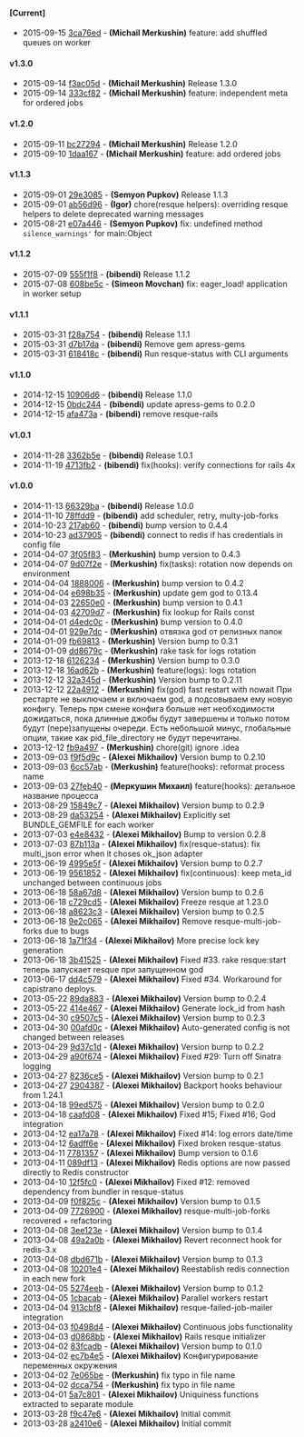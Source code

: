 
#### [Current]
 * 2015-09-15 [3ca76ed](../../commit/3ca76ed) - __(Michail Merkushin)__ feature: add shuffled queues on worker

#### v1.3.0
 * 2015-09-14 [f3ac05d](../../commit/f3ac05d) - __(Michail Merkushin)__ Release 1.3.0
 * 2015-09-14 [333cf82](../../commit/333cf82) - __(Michail Merkushin)__ feature: independent meta for ordered jobs

#### v1.2.0
 * 2015-09-11 [bc27294](../../commit/bc27294) - __(Michail Merkushin)__ Release 1.2.0
 * 2015-09-10 [1daa167](../../commit/1daa167) - __(Michail Merkushin)__ feature: add ordered jobs

#### v1.1.3
 * 2015-09-01 [29e3085](../../commit/29e3085) - __(Semyon Pupkov)__ Release 1.1.3
 * 2015-09-01 [ab56d96](../../commit/ab56d96) - __(Igor)__ chore(resque helpers): overriding resque helpers to delete deprecated warning messages
 * 2015-08-21 [e07a446](../../commit/e07a446) - __(Semyon Pupkov)__ fix: undefined method `silence_warnings'` for main:Object

#### v1.1.2
 * 2015-07-09 [555f1f8](../../commit/555f1f8) - __(bibendi)__ Release 1.1.2
 * 2015-07-08 [608be5c](../../commit/608be5c) - __(Simeon Movchan)__ fix: eager_load! application in worker setup

#### v1.1.1
 * 2015-03-31 [f28a754](../../commit/f28a754) - __(bibendi)__ Release 1.1.1
 * 2015-03-31 [d7b17da](../../commit/d7b17da) - __(bibendi)__ Remove gem apress-gems
 * 2015-03-31 [618418c](../../commit/618418c) - __(bibendi)__ Run resque-status with CLI arguments

#### v1.1.0
 * 2014-12-15 [10906d6](../../commit/10906d6) - __(bibendi)__ Release 1.1.0
 * 2014-12-15 [0bdc244](../../commit/0bdc244) - __(bibendi)__ update apress-gems to 0.2.0
 * 2014-12-15 [afa473a](../../commit/afa473a) - __(bibendi)__ remove resque-rails

#### v1.0.1
 * 2014-11-28 [3362b5e](../../commit/3362b5e) - __(bibendi)__ Release 1.0.1
 * 2014-11-19 [4713fb2](../../commit/4713fb2) - __(bibendi)__ fix(hooks): verify connections for rails 4x

#### v1.0.0
 * 2014-11-13 [66329ba](../../commit/66329ba) - __(bibendi)__ Release 1.0.0
 * 2014-11-10 [78ffdd9](../../commit/78ffdd9) - __(bibendi)__ add scheduler, retry, multy-job-forks
 * 2014-10-23 [217ab60](../../commit/217ab60) - __(bibendi)__ bump version to 0.4.4
 * 2014-10-23 [ad37905](../../commit/ad37905) - __(bibendi)__ connect to redis if has credentials in config file
 * 2014-04-07 [3f05f83](../../commit/3f05f83) - __(Merkushin)__ bump version to 0.4.3
 * 2014-04-07 [9d07f2e](../../commit/9d07f2e) - __(Merkushin)__ fix(tasks): rotation now depends on environment
 * 2014-04-04 [1888006](../../commit/1888006) - __(Merkushin)__ bump version to 0.4.2
 * 2014-04-04 [e698b35](../../commit/e698b35) - __(Merkushin)__ update gem god to 0.13.4
 * 2014-04-03 [22650e0](../../commit/22650e0) - __(Merkushin)__ bump version to 0.4.1
 * 2014-04-03 [42709d7](../../commit/42709d7) - __(Merkushin)__ fix lookup for Rails const
 * 2014-04-01 [d4edc0c](../../commit/d4edc0c) - __(Merkushin)__ bump version to 0.4.0
 * 2014-04-01 [929e7dc](../../commit/929e7dc) - __(Merkushin)__ отвязка god от релизных папок
 * 2014-01-09 [fb69813](../../commit/fb69813) - __(Merkushin)__ Version bump to 0.3.1
 * 2014-01-09 [dd8679c](../../commit/dd8679c) - __(Merkushin)__ rake task for logs rotation
 * 2013-12-18 [6126234](../../commit/6126234) - __(Merkushin)__ Version bump to 0.3.0
 * 2013-12-18 [16ad62b](../../commit/16ad62b) - __(Merkushin)__ feature(logs): logs rotation
 * 2013-12-12 [32a345d](../../commit/32a345d) - __(Merkushin)__ Version bump to 0.2.11
 * 2013-12-12 [22a4912](../../commit/22a4912) - __(Merkushin)__ fix(god) fast restart with nowait При рестарте не выключаем и включаем god, а подсовываем ему новую конфигу. Теперь при смене конфига больше нет необходимости дожидаться, пока длинные джобы будут завершены и только потом будут (пере)запущены очереди. Есть небольшой минус, глобальные опции, такие как pid_file_directory не будут перечитаны.
 * 2013-12-12 [fb9a497](../../commit/fb9a497) - __(Merkushin)__ chore(git) ignore .idea
 * 2013-09-03 [f9f5d9c](../../commit/f9f5d9c) - __(Alexei Mikhailov)__ Version bump to 0.2.10
 * 2013-09-03 [6cc57ab](../../commit/6cc57ab) - __(Merkushin)__ feature(hooks): reformat process name
 * 2013-09-03 [27feb40](../../commit/27feb40) - __(Меркушин Михаил)__ feature(hooks): детальное название процесса
 * 2013-08-29 [15849c7](../../commit/15849c7) - __(Alexei Mikhailov)__ Version bump to 0.2.9
 * 2013-08-29 [da53254](../../commit/da53254) - __(Alexei Mikhailov)__ Explicitly set BUNDLE_GEMFILE for each worker
 * 2013-07-03 [e4e8432](../../commit/e4e8432) - __(Alexei Mikhailov)__ Bump to version 0.2.8
 * 2013-07-03 [87b113a](../../commit/87b113a) - __(Alexei Mikhailov)__ fix(resque-status): fix multi_json error when it choses ok_json adapter
 * 2013-06-19 [4995e5f](../../commit/4995e5f) - __(Alexei Mikhailov)__ Version bump to 0.2.7
 * 2013-06-19 [9561852](../../commit/9561852) - __(Alexei Mikhailov)__ fix(continuous): keep meta_id unchanged between continuous jobs
 * 2013-06-18 [58a67d8](../../commit/58a67d8) - __(Alexei Mikhailov)__ Version bump to 0.2.6
 * 2013-06-18 [c729cd5](../../commit/c729cd5) - __(Alexei Mikhailov)__ Freeze resque at 1.23.0
 * 2013-06-18 [a8623c3](../../commit/a8623c3) - __(Alexei Mikhailov)__ Version bump to 0.2.5
 * 2013-06-18 [9e2c065](../../commit/9e2c065) - __(Alexei Mikhailov)__ Remove resque-multi-job-forks due to bugs
 * 2013-06-18 [1a71f34](../../commit/1a71f34) - __(Alexei Mikhailov)__ More precise lock key generation
 * 2013-06-18 [3b41525](../../commit/3b41525) - __(Alexei Mikhailov)__ Fixed #33. rake resque:start теперь запускает resque при запущенном god
 * 2013-06-17 [dd4c579](../../commit/dd4c579) - __(Alexei Mikhailov)__ Fixed #34. Workaround for capistrano deploys.
 * 2013-05-22 [89da883](../../commit/89da883) - __(Alexei Mikhailov)__ Version bump to 0.2.4
 * 2013-05-22 [414e467](../../commit/414e467) - __(Alexei Mikhailov)__ Generate lock_id from hash
 * 2013-04-30 [c9507c5](../../commit/c9507c5) - __(Alexei Mikhailov)__ Version bump to 0.2.3
 * 2013-04-30 [00afd0c](../../commit/00afd0c) - __(Alexei Mikhailov)__ Auto-generated config is not changed between releases
 * 2013-04-29 [9d37c1d](../../commit/9d37c1d) - __(Alexei Mikhailov)__ Version bump to 0.2.2
 * 2013-04-29 [a90f674](../../commit/a90f674) - __(Alexei Mikhailov)__ Fixed #29: Turn off Sinatra logging
 * 2013-04-27 [8236ce5](../../commit/8236ce5) - __(Alexei Mikhailov)__ Version bump to 0.2.1
 * 2013-04-27 [2904387](../../commit/2904387) - __(Alexei Mikhailov)__ Backport hooks behaviour from 1.24.1
 * 2013-04-18 [99ed575](../../commit/99ed575) - __(Alexei Mikhailov)__ Version bump to 0.2.0
 * 2013-04-18 [caafd08](../../commit/caafd08) - __(Alexei Mikhailov)__ Fixed #15; Fixed #16; God integration
 * 2013-04-12 [ea17a78](../../commit/ea17a78) - __(Alexei Mikhailov)__ Fixed #14: log errors date/time
 * 2013-04-12 [6adff6e](../../commit/6adff6e) - __(Alexei Mikhailov)__ Fixed broken resque-status
 * 2013-04-11 [7781357](../../commit/7781357) - __(Alexei Mikhailov)__ Bump version to 0.1.6
 * 2013-04-11 [089df13](../../commit/089df13) - __(Alexei Mikhailov)__ Redis options are now passed directly to Redis constructor
 * 2013-04-10 [12f5fc0](../../commit/12f5fc0) - __(Alexei Mikhailov)__ Fixed #12: removed dependency from bundler in resque-status
 * 2013-04-09 [f0f825c](../../commit/f0f825c) - __(Alexei Mikhailov)__ Version bump to 0.1.5
 * 2013-04-09 [7726900](../../commit/7726900) - __(Alexei Mikhailov)__ resque-multi-job-forks recovered + refactoring
 * 2013-04-08 [3ee123e](../../commit/3ee123e) - __(Alexei Mikhailov)__ Version bump to 0.1.4
 * 2013-04-08 [49a2a0b](../../commit/49a2a0b) - __(Alexei Mikhailov)__ Revert reconnect hook for redis-3.x
 * 2013-04-08 [dbd671b](../../commit/dbd671b) - __(Alexei Mikhailov)__ Version bump to 0.1.3
 * 2013-04-08 [10201e4](../../commit/10201e4) - __(Alexei Mikhailov)__ Reestablish redis connection in each new fork
 * 2013-04-05 [5274eeb](../../commit/5274eeb) - __(Alexei Mikhailov)__ Version bump to 0.1.2
 * 2013-04-05 [1cbacab](../../commit/1cbacab) - __(Alexei Mikhailov)__ Parallel workers restart
 * 2013-04-04 [913cbf8](../../commit/913cbf8) - __(Alexei Mikhailov)__ resque-failed-job-mailer integration
 * 2013-04-03 [f0498d4](../../commit/f0498d4) - __(Alexei Mikhailov)__ Continuous jobs functionality
 * 2013-04-03 [d0868bb](../../commit/d0868bb) - __(Alexei Mikhailov)__ Rails resque initializer
 * 2013-04-02 [83fcadb](../../commit/83fcadb) - __(Alexei Mikhailov)__ Version bump to 0.1.0
 * 2013-04-02 [ec7b4e5](../../commit/ec7b4e5) - __(Alexei Mikhailov)__ Конфигурирование переменных окружения
 * 2013-04-02 [7e065be](../../commit/7e065be) - __(Merkushin)__ fix typo in file name
 * 2013-04-02 [dcca754](../../commit/dcca754) - __(Merkushin)__ fix typo in file name
 * 2013-04-01 [5a7c801](../../commit/5a7c801) - __(Alexei Mikhailov)__ Uniquiness functions extracted to separate module
 * 2013-03-28 [f9c47e6](../../commit/f9c47e6) - __(Alexei Mikhailov)__ Initial commit
 * 2013-03-28 [a2410e6](../../commit/a2410e6) - __(Alexei Mikhailov)__ Initial commit
